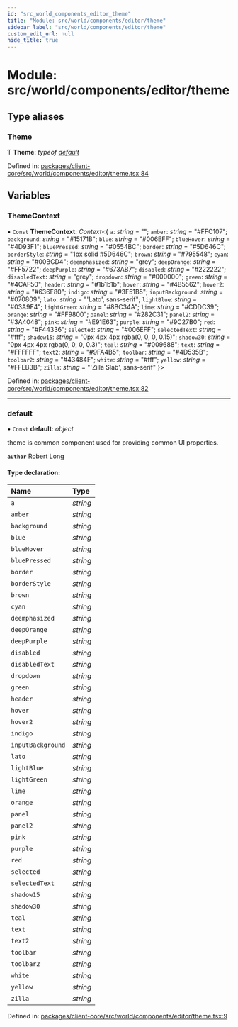 ```yaml
---
id: "src_world_components_editor_theme"
title: "Module: src/world/components/editor/theme"
sidebar_label: "src/world/components/editor/theme"
custom_edit_url: null
hide_title: true
---
```


# Module: src/world/components/editor/theme

## Type aliases

### Theme

Ƭ **Theme**: *typeof* [*default*](src_world_components_editor_theme.md#default)

Defined in: [packages/client-core/src/world/components/editor/theme.tsx:84](https://github.com/xr3ngine/xr3ngine/blob/65dfcf39a/packages/client-core/src/world/components/editor/theme.tsx#L84)

## Variables

### ThemeContext

• `Const` **ThemeContext**: *Context*<{ `a`: *string* = ""; `amber`: *string* = "#FFC107"; `background`: *string* = "#15171B"; `blue`: *string* = "#006EFF"; `blueHover`: *string* = "#4D93F1"; `bluePressed`: *string* = "#0554BC"; `border`: *string* = "#5D646C"; `borderStyle`: *string* = "1px solid #5D646C"; `brown`: *string* = "#795548"; `cyan`: *string* = "#00BCD4"; `deemphasized`: *string* = "grey"; `deepOrange`: *string* = "#FF5722"; `deepPurple`: *string* = "#673AB7"; `disabled`: *string* = "#222222"; `disabledText`: *string* = "grey"; `dropdown`: *string* = "#000000"; `green`: *string* = "#4CAF50"; `header`: *string* = "#1b1b1b"; `hover`: *string* = "#4B5562"; `hover2`: *string* = "#636F80"; `indigo`: *string* = "#3F51B5"; `inputBackground`: *string* = "#070809"; `lato`: *string* = "'Lato', sans-serif"; `lightBlue`: *string* = "#03A9F4"; `lightGreen`: *string* = "#8BC34A"; `lime`: *string* = "#CDDC39"; `orange`: *string* = "#FF9800"; `panel`: *string* = "#282C31"; `panel2`: *string* = "#3A4048"; `pink`: *string* = "#E91E63"; `purple`: *string* = "#9C27B0"; `red`: *string* = "#F44336"; `selected`: *string* = "#006EFF"; `selectedText`: *string* = "#fff"; `shadow15`: *string* = "0px 4px 4px  rgba(0, 0, 0, 0.15)"; `shadow30`: *string* = "0px 4px 4px  rgba(0, 0, 0, 0.3)"; `teal`: *string* = "#009688"; `text`: *string* = "#FFFFFF"; `text2`: *string* = "#9FA4B5"; `toolbar`: *string* = "#4D535B"; `toolbar2`: *string* = "#43484F"; `white`: *string* = "#fff"; `yellow`: *string* = "#FFEB3B"; `zilla`: *string* = "'Zilla Slab', sans-serif" }\>

Defined in: [packages/client-core/src/world/components/editor/theme.tsx:82](https://github.com/xr3ngine/xr3ngine/blob/65dfcf39a/packages/client-core/src/world/components/editor/theme.tsx#L82)

___

### default

• `Const` **default**: *object*

theme is common component used for providing common UI properties.

**`author`** Robert Long

#### Type declaration:

Name | Type |
:------ | :------ |
`a` | *string* |
`amber` | *string* |
`background` | *string* |
`blue` | *string* |
`blueHover` | *string* |
`bluePressed` | *string* |
`border` | *string* |
`borderStyle` | *string* |
`brown` | *string* |
`cyan` | *string* |
`deemphasized` | *string* |
`deepOrange` | *string* |
`deepPurple` | *string* |
`disabled` | *string* |
`disabledText` | *string* |
`dropdown` | *string* |
`green` | *string* |
`header` | *string* |
`hover` | *string* |
`hover2` | *string* |
`indigo` | *string* |
`inputBackground` | *string* |
`lato` | *string* |
`lightBlue` | *string* |
`lightGreen` | *string* |
`lime` | *string* |
`orange` | *string* |
`panel` | *string* |
`panel2` | *string* |
`pink` | *string* |
`purple` | *string* |
`red` | *string* |
`selected` | *string* |
`selectedText` | *string* |
`shadow15` | *string* |
`shadow30` | *string* |
`teal` | *string* |
`text` | *string* |
`text2` | *string* |
`toolbar` | *string* |
`toolbar2` | *string* |
`white` | *string* |
`yellow` | *string* |
`zilla` | *string* |

Defined in: [packages/client-core/src/world/components/editor/theme.tsx:9](https://github.com/xr3ngine/xr3ngine/blob/65dfcf39a/packages/client-core/src/world/components/editor/theme.tsx#L9)

